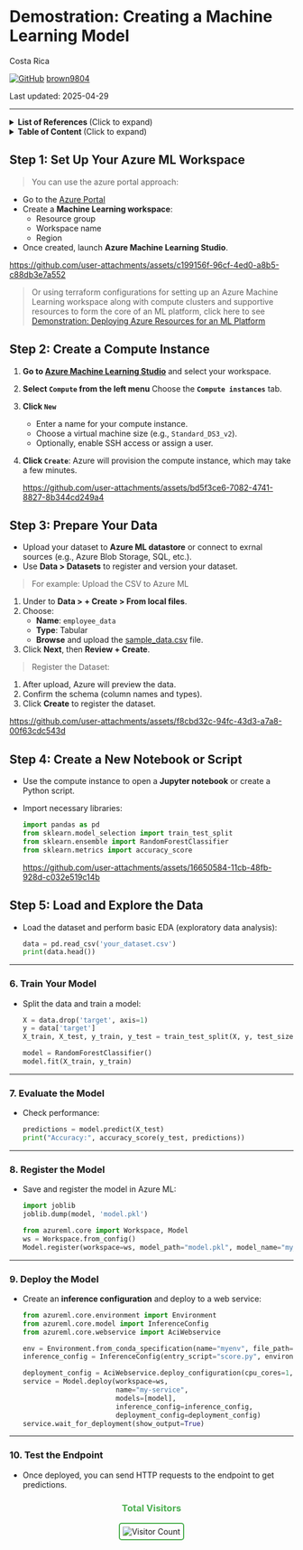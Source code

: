 # Demostration: Creating a Machine Learning Model

Costa Rica

[![GitHub](https://img.shields.io/badge/--181717?logo=github&logoColor=ffffff)](https://github.com/)
[brown9804](https://github.com/brown9804)

Last updated: 2025-04-29

------------------------------------------


<details>
<summary><b>List of References </b> (Click to expand)</summary>

</details>

<details>
<summary><b>Table of Content </b> (Click to expand)</summary>

</details>

## Step 1: Set Up Your Azure ML Workspace

> You can use the azure portal approach:

- Go to the [Azure Portal](https://portal.azure.com/)
- Create a **Machine Learning workspace**:
  - Resource group
  - Workspace name
  - Region
- Once created, launch **Azure Machine Learning Studio**.

https://github.com/user-attachments/assets/c199156f-96cf-4ed0-a8b5-c88db3e7a552

> Or using terraform configurations for setting up an Azure Machine Learning workspace along with compute clusters and supportive resources to form the core of an ML platform, click here to see [Demonstration: Deploying Azure Resources for an ML Platform](./infrastructure/azMachineLearning/README.md)

## Step 2: Create a Compute Instance

1. **Go to [Azure Machine Learning Studio](https://ml.azure.com/)** and select your workspace.
2. **Select `Compute` from the left menu**  Choose the **`Compute instances`** tab.
3. **Click `New`**  
   - Enter a name for your compute instance.
   - Choose a virtual machine size (e.g., `Standard_DS3_v2`).
   - Optionally, enable SSH access or assign a user.
4. **Click `Create`**: Azure will provision the compute instance, which may take a few minutes.

    https://github.com/user-attachments/assets/bd5f3ce6-7082-4741-8827-8b344cd249a4

## Step 3: Prepare Your Data

- Upload your dataset to **Azure ML datastore** or connect to exrnal sources (e.g., Azure Blob Storage, SQL, etc.).
- Use **Data > Datasets** to register and version your dataset.

> For example: Upload the CSV to Azure ML

1. Under to **Data > + Create > From local files**.
2. Choose:
   - **Name**: `employee_data`
   - **Type**: Tabular
   - **Browse** and upload the [sample_data.csv](./azML-modelcreation/data/sample_data.csv) file.
3. Click **Next**, then **Review + Create**.

> Register the Dataset: 

1. After upload, Azure will preview the data.
2. Confirm the schema (column names and types).
3. Click **Create** to register the dataset.

https://github.com/user-attachments/assets/f8cbd32c-94fc-43d3-a7a8-00f63cdc543d

## Step 4: Create a New Notebook or Script

- Use the compute instance to open a **Jupyter notebook** or create a Python script.
- Import necessary libraries:

  ```python
  import pandas as pd
  from sklearn.model_selection import train_test_split
  from sklearn.ensemble import RandomForestClassifier
  from sklearn.metrics import accuracy_score
  ```

  https://github.com/user-attachments/assets/16650584-11cb-48fb-928d-c032e519c14b

## Step 5: Load and Explore the Data

- Load the dataset and perform basic EDA (exploratory data analysis):

  ```python
  data = pd.read_csv('your_dataset.csv')
  print(data.head())
  ```

---

### **6. Train Your Model**
- Split the data and train a model:
  ```python
  X = data.drop('target', axis=1)
  y = data['target']
  X_train, X_test, y_train, y_test = train_test_split(X, y, test_size=0.2)

  model = RandomForestClassifier()
  model.fit(X_train, y_train)
  ```

---

### **7. Evaluate the Model**
- Check performance:
  ```python
  predictions = model.predict(X_test)
  print("Accuracy:", accuracy_score(y_test, predictions))
  ```

---

### **8. Register the Model**
- Save and register the model in Azure ML:
  ```python
  import joblib
  joblib.dump(model, 'model.pkl')

  from azureml.core import Workspace, Model
  ws = Workspace.from_config()
  Model.register(workspace=ws, model_path="model.pkl", model_name="my_model")
  ```

---

### **9. Deploy the Model**
- Create an **inference configuration** and deploy to a web service:
  ```python
  from azureml.core.environment import Environment
  from azureml.core.model import InferenceConfig
  from azureml.core.webservice import AciWebservice

  env = Environment.from_conda_specification(name="myenv", file_path="env.yml")
  inference_config = InferenceConfig(entry_script="score.py", environment=env)

  deployment_config = AciWebservice.deploy_configuration(cpu_cores=1, memory_gb=1)
  service = Model.deploy(workspace=ws,
                         name="my-service",
                         models=[model],
                         inference_config=inference_config,
                         deployment_config=deployment_config)
  service.wait_for_deployment(show_output=True)
  ```

---

### **10. Test the Endpoint**
- Once deployed, you can send HTTP requests to the endpoint to get predictions.



<div align="center">
  <h3 style="color: #4CAF50;">Total Visitors</h3>
  <img src="https://profile-counter.glitch.me/brown9804/count.svg" alt="Visitor Count" style="border: 2px solid #4CAF50; border-radius: 5px; padding: 5px;"/>
</div>

